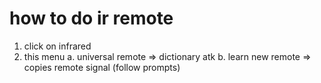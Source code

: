 # how to do ir remote
1. click on infrared
2. this menu
	a. universal remote => dictionary atk
	b. learn new remote => copies remote signal (follow prompts)
